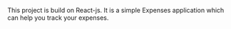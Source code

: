 This project is build on React-js.
It is a simple Expenses application which can help you track your expenses.
